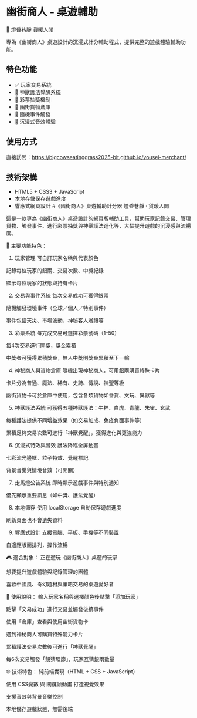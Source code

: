 # 幽街商人 - 桌遊輔助

🍶 燈昏巷靜 貨暖人閒

專為《幽街商人》桌遊設計的沉浸式計分輔助程式，提供完整的遊戲體驗輔助功能。

## 特色功能
- ✅ 玩家交易系統
- 🐉 神獸護法覺醒系統  
- 🎲 彩票抽獎機制
- 🏮 幽街貨物倉庫
- 🎯 隨機事件觸發
- 🎵 沉浸式音效體驗

## 使用方式
直接訪問：https://bigcowseatinggrass2025-bit.github.io/yousei-merchant/

## 技術架構
- HTML5 + CSS3 + JavaScript
- 本地存儲保存遊戲進度
- 響應式網頁設計
#《幽街商人》桌遊輔助計分器
燈昏巷靜 · 貨暖人閒

這是一款專為《幽街商人》桌遊設計的網頁版輔助工具，幫助玩家記錄交易、管理貨物、觸發事件、進行彩票抽獎與神獸護法進化等，大幅提升遊戲的沉浸感與流暢度。

🌟 主要功能特色：
1. 玩家管理
可自訂玩家名稱與代表顏色

記錄每位玩家的銀兩、交易次數、中獎紀錄

顯示每位玩家的狀態與持有卡片

2. 交易與事件系統
每次交易成功可獲得銀兩

隨機觸發環境事件（全球／個人／特別事件）

事件包括天災、市場波動、神秘客人贈禮等

3. 彩票系統
每完成交易可選擇彩票號碼（1–50）

每4次交易進行開獎，獎金累積

中獎者可獲得累積獎金，無人中獎則獎金累積至下一輪

4. 神秘商人與貨物倉庫
隨機出現神秘商人，可用銀兩購買特殊卡片

卡片分為普通、魔法、稀有、史詩、傳說、神聖等級

幽街貨物卡可於倉庫中使用，包含各類貨物如番貨、文玩、異獸等

5. 神獸護法系統
可獲得五種神獸護法：牛神、白虎、青龍、朱雀、玄武

每種護法提供不同增益效果（如交易加成、免疫負面事件等）

累積足夠交易次數可進行「神獸覺醒」，獲得進化與更強能力

6. 沉浸式特效與音效
護法降臨全屏動畫

七彩流光邊框、粒子特效、覺醒標記

背景音樂與情境音效（可開關）

7. 走馬燈公告系統
即時顯示遊戲事件與特別通知

優先顯示重要訊息（如中獎、護法覺醒）

8. 本地儲存
使用 localStorage 自動保存遊戲進度

刷新頁面也不會遺失資料

9. 響應式設計
支援電腦、平板、手機等不同裝置

自適應版面排列，操作流暢

🎮 適合對象：
正在遊玩《幽街商人》桌遊的玩家

想要提升遊戲體驗與記錄管理的團體

喜歡中國風、奇幻題材與策略交易的桌遊愛好者

📜 使用說明：
輸入玩家名稱與選擇顏色後點擊「添加玩家」

點擊「交易成功」進行交易並觸發後續事件

使用「倉庫」查看與使用幽街貨物卡

遇到神秘商人可購買特殊能力卡片

累積護法交易次數後可進行「神獸覺醒」

每6次交易觸發「競猜環節」，玩家互猜銀兩數量

🌐 技術特色：
純前端實現（HTML + CSS + JavaScript）

使用 CSS變數 與 關鍵帧動畫 打造視覺效果

支援音效與背景音樂控制

本地儲存遊戲狀態，無需後端
